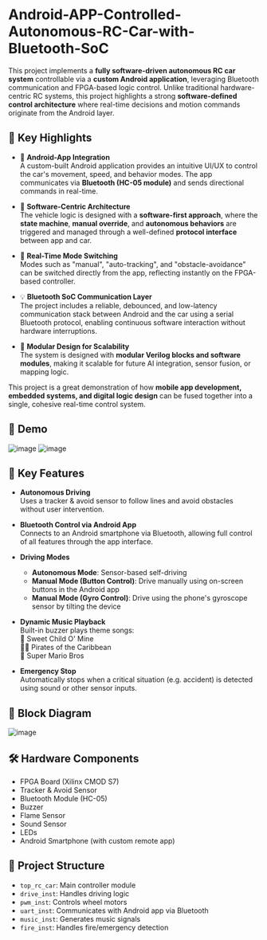 # Android-APP-Controlled-Autonomous-RC-Car-with-Bluetooth-SoC

This project implements a **fully software-driven autonomous RC car system** controllable via a **custom Android application**, leveraging Bluetooth communication and FPGA-based logic control. Unlike traditional hardware-centric RC systems, this project highlights a strong **software-defined control architecture** where real-time decisions and motion commands originate from the Android layer.

## 🚀 Key Highlights

- 📱 **Android-App Integration**  
  A custom-built Android application provides an intuitive UI/UX to control the car's movement, speed, and behavior modes. The app communicates via **Bluetooth (HC-05 module)** and sends directional commands in real-time.

- 🧠 **Software-Centric Architecture**  
  The vehicle logic is designed with a **software-first approach**, where the **state machine**, **manual override**, and **autonomous behaviors** are triggered and managed through a well-defined **protocol interface** between app and car.

- 🔄 **Real-Time Mode Switching**  
  Modes such as "manual", "auto-tracking", and "obstacle-avoidance" can be switched directly from the app, reflecting instantly on the FPGA-based controller.

- 💡 **Bluetooth SoC Communication Layer**  
  The project includes a reliable, debounced, and low-latency communication stack between Android and the car using a serial Bluetooth protocol, enabling continuous software interaction without hardware interruptions.

- 🧩 **Modular Design for Scalability**  
  The system is designed with **modular Verilog blocks and software modules**, making it scalable for future AI integration, sensor fusion, or mapping logic.

This project is a great demonstration of how **mobile app development, embedded systems, and digital logic design** can be fused together into a single, cohesive real-time control system.

## 📸 Demo

![image](https://github.com/user-attachments/assets/3c96adec-5f59-4ca2-ba17-af8ae95bb72e)
![image](https://github.com/user-attachments/assets/ad569ff5-c074-440e-80de-10bedcba91f9)



## 📱 Key Features

- **Autonomous Driving**  
  Uses a tracker & avoid sensor to follow lines and avoid obstacles without user intervention.

- **Bluetooth Control via Android App**  
  Connects to an Android smartphone via Bluetooth, allowing full control of all features through the app interface.

- **Driving Modes**  
  - **Autonomous Mode**: Sensor-based self-driving  
  - **Manual Mode (Button Control)**: Drive manually using on-screen buttons in the Android app  
  - **Manual Mode (Gyro Control)**: Drive using the phone's gyroscope sensor by tilting the device

- **Dynamic Music Playback**  
  Built-in buzzer plays theme songs:  
  🎸 Sweet Child O' Mine  
  🏴‍☠️ Pirates of the Caribbean  
  🍄 Super Mario Bros

- **Emergency Stop**  
  Automatically stops when a critical situation (e.g. accident) is detected using sound or other sensor inputs.

## 🧠 Block Diagram

![image](https://github.com/user-attachments/assets/33144e17-c4c9-4e90-8051-900cc31f9df8)


## 🛠️ Hardware Components

- FPGA Board (Xilinx CMOD S7)
- Tracker & Avoid Sensor
- Bluetooth Module (HC-05)
- Buzzer
- Flame Sensor
- Sound Sensor
- LEDs
- Android Smartphone (with custom remote app)

## 📂 Project Structure

- `top_rc_car`: Main controller module
- `drive_inst`: Handles driving logic
- `pwm_inst`: Controls wheel motors
- `uart_inst`: Communicates with Android app via Bluetooth
- `music_inst`: Generates music signals
- `fire_inst`: Handles fire/emergency detection



